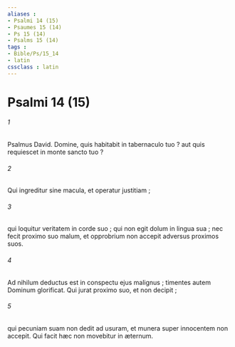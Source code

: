 ```yaml
---
aliases : 
- Psalmi 14 (15)
- Psaumes 15 (14)
- Ps 15 (14)
- Psalms 15 (14)
tags : 
- Bible/Ps/15_14
- latin
cssclass : latin
---
```


# Psalmi 14 (15)

###### 1
Psalmus David. Domine, quis habitabit in tabernaculo tuo ? aut quis requiescet in monte sancto tuo ?
###### 2
Qui ingreditur sine macula, et operatur justitiam ;
###### 3
qui loquitur veritatem in corde suo ; qui non egit dolum in lingua sua ; nec fecit proximo suo malum, et opprobrium non accepit adversus proximos suos.
###### 4
Ad nihilum deductus est in conspectu ejus malignus ; timentes autem Dominum glorificat. Qui jurat proximo suo, et non decipit ;
###### 5
qui pecuniam suam non dedit ad usuram, et munera super innocentem non accepit. Qui facit hæc non movebitur in æternum.
